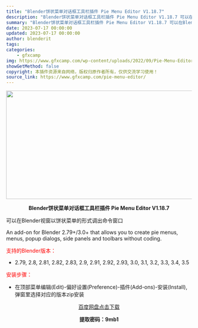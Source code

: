 ```yaml
---
title: "Blender饼状菜单对话框工具栏插件 Pie Menu Editor V1.18.7"
description: "Blender饼状菜单对话框工具栏插件 Pie Menu Editor V1.18.7 可以在Blender视窗以饼状菜单的形式调出命令窗口 An add-on for Blender 2.79+/3..."
summary: "Blender饼状菜单对话框工具栏插件 Pie Menu Editor V1.18.7 可以在Blender视窗以饼状菜单的形式调出命令窗口 An add-on for Blender 2.79+/3..."
date: 2023-07-17 00:00:00
updated: 2023-07-17 00:00:00
author: blenderit
tags: 
categories:
    - gfxcamp
img: https://www.gfxcamp.com/wp-content/uploads/2022/09/Pie-Menu-Editor.jpg
showGetMethod: false
copyright: 本插件资源来自网络，版权归原作者所有，仅供交流学习使用！
source_link: https://www.gfxcamp.com/pie-menu-editor/
---
```

<div><p><img decoding="async" class="aligncenter size-full wp-image-106802" src="https://www.gfxcamp.com/wp-content/uploads/2022/09/Pie-Menu-Editor.jpg" data-src="https://www.gfxcamp.com/wp-content/uploads/2022/09/Pie-Menu-Editor.jpg" alt="" width="590" height="295" data-srcset="https://www.gfxcamp.com/wp-content/uploads/2022/09/Pie-Menu-Editor.jpg 590w, https://www.gfxcamp.com/wp-content/uploads/2022/09/Pie-Menu-Editor-150x75.jpg 150w" data-sizes="(max-width: 590px) 100vw, 590px"></p><p style="text-align: center;"><strong>Blender饼状菜单对话框工具栏插件 Pie Menu Editor V1.18.7</strong></p><p>可以在Blender视窗以饼状菜单的形式调出命令窗口</p><p>An add-on for Blender 2.79+/3.0+ that allows you to create pie menus, menus, popup dialogs, side panels and toolbars without coding.</p><p style="text-align: left;"><span style="color: #ff0000;">支持的Blender版本：</span></p><ul>
<li style="text-align: left;">2.79, 2.8, 2.81, 2.82, 2.83, 2.9, 2.91, 2.92, 2.93, 3.0, 3.1, 3.2, 3.3, 3.4, 3.5</li>
</ul><p style="text-align: left;"><span style="color: #ff0000;">安装步骤：</span></p><ul>
<li>在顶部菜单编辑(Edit)-偏好设置(Preference)-插件(Add-ons)-安装(Install),弹窗里选择对应的版本zip安装</li>
</ul><p style="text-align: center;"><a class="maxbutton-3 maxbutton maxbutton-baidu" target="_blank" rel="noopener" href="https://pan.baidu.com/s/1m-HTR7ta_UNxaZeuloiTHg?pwd=9mb1"><span class="mb-text">百度网盘点击下载</span></a></p><p style="text-align: center;"><strong>提取密码：9mb1</strong></p></div>